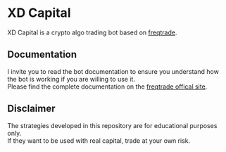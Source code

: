 # XD Capital

XD Capital is a crypto algo trading bot based on [freqtrade](https://www.freqtrade.io).  

## Documentation
I invite you to read the bot documentation to ensure you understand how the bot is working if you are willing to use it.  
Please find the complete documentation on the [freqtrade offical site](https://www.freqtrade.io).


## Disclaimer
The strategies developed in this repository are for educational purposes only.  
If they want to be used with real capital, trade at your own risk.
